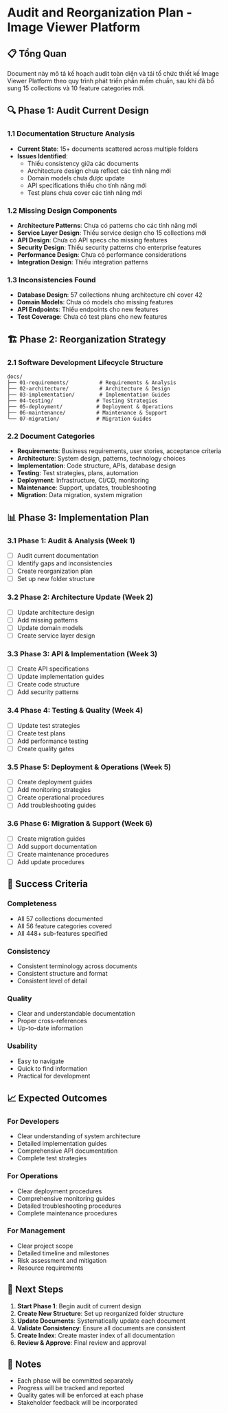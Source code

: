 # Audit and Reorganization Plan - Image Viewer Platform

## 📋 Tổng Quan

Document này mô tả kế hoạch audit toàn diện và tái tổ chức thiết kế Image Viewer Platform theo quy trình phát triển phần mềm chuẩn, sau khi đã bổ sung 15 collections và 10 feature categories mới.

## 🔍 Phase 1: Audit Current Design

### 1.1 **Documentation Structure Analysis**
- **Current State**: 15+ documents scattered across multiple folders
- **Issues Identified**:
  - Thiếu consistency giữa các documents
  - Architecture design chưa reflect các tính năng mới
  - Domain models chưa được update
  - API specifications thiếu cho tính năng mới
  - Test plans chưa cover các tính năng mới

### 1.2 **Missing Design Components**
- **Architecture Patterns**: Chưa có patterns cho các tính năng mới
- **Service Layer Design**: Thiếu service design cho 15 collections mới
- **API Design**: Chưa có API specs cho missing features
- **Security Design**: Thiếu security patterns cho enterprise features
- **Performance Design**: Chưa có performance considerations
- **Integration Design**: Thiếu integration patterns

### 1.3 **Inconsistencies Found**
- **Database Design**: 57 collections nhưng architecture chỉ cover 42
- **Domain Models**: Chưa có models cho missing features
- **API Endpoints**: Thiếu endpoints cho new features
- **Test Coverage**: Chưa có test plans cho new features

## 🏗️ Phase 2: Reorganization Strategy

### 2.1 **Software Development Lifecycle Structure**
```
docs/
├── 01-requirements/          # Requirements & Analysis
├── 02-architecture/          # Architecture & Design
├── 03-implementation/        # Implementation Guides
├── 04-testing/              # Testing Strategies
├── 05-deployment/           # Deployment & Operations
├── 06-maintenance/          # Maintenance & Support
└── 07-migration/            # Migration Guides
```

### 2.2 **Document Categories**
- **Requirements**: Business requirements, user stories, acceptance criteria
- **Architecture**: System design, patterns, technology choices
- **Implementation**: Code structure, APIs, database design
- **Testing**: Test strategies, plans, automation
- **Deployment**: Infrastructure, CI/CD, monitoring
- **Maintenance**: Support, updates, troubleshooting
- **Migration**: Data migration, system migration

## 📊 Phase 3: Implementation Plan

### 3.1 **Phase 1: Audit & Analysis (Week 1)**
- [ ] Audit current documentation
- [ ] Identify gaps and inconsistencies
- [ ] Create reorganization plan
- [ ] Set up new folder structure

### 3.2 **Phase 2: Architecture Update (Week 2)**
- [ ] Update architecture design
- [ ] Add missing patterns
- [ ] Update domain models
- [ ] Create service layer design

### 3.3 **Phase 3: API & Implementation (Week 3)**
- [ ] Create API specifications
- [ ] Update implementation guides
- [ ] Create code structure
- [ ] Add security patterns

### 3.4 **Phase 4: Testing & Quality (Week 4)**
- [ ] Update test strategies
- [ ] Create test plans
- [ ] Add performance testing
- [ ] Create quality gates

### 3.5 **Phase 5: Deployment & Operations (Week 5)**
- [ ] Create deployment guides
- [ ] Add monitoring strategies
- [ ] Create operational procedures
- [ ] Add troubleshooting guides

### 3.6 **Phase 6: Migration & Support (Week 6)**
- [ ] Create migration guides
- [ ] Add support documentation
- [ ] Create maintenance procedures
- [ ] Add update procedures

## 🎯 Success Criteria

### **Completeness**
- All 57 collections documented
- All 56 feature categories covered
- All 448+ sub-features specified

### **Consistency**
- Consistent terminology across documents
- Consistent structure and format
- Consistent level of detail

### **Quality**
- Clear and understandable documentation
- Proper cross-references
- Up-to-date information

### **Usability**
- Easy to navigate
- Quick to find information
- Practical for development

## 📈 Expected Outcomes

### **For Developers**
- Clear understanding of system architecture
- Detailed implementation guides
- Comprehensive API documentation
- Complete test strategies

### **For Operations**
- Clear deployment procedures
- Comprehensive monitoring guides
- Detailed troubleshooting procedures
- Complete maintenance procedures

### **For Management**
- Clear project scope
- Detailed timeline and milestones
- Risk assessment and mitigation
- Resource requirements

## 🚀 Next Steps

1. **Start Phase 1**: Begin audit of current design
2. **Create New Structure**: Set up reorganized folder structure
3. **Update Documents**: Systematically update each document
4. **Validate Consistency**: Ensure all documents are consistent
5. **Create Index**: Create master index of all documentation
6. **Review & Approve**: Final review and approval

## 📝 Notes

- Each phase will be committed separately
- Progress will be tracked and reported
- Quality gates will be enforced at each phase
- Stakeholder feedback will be incorporated
